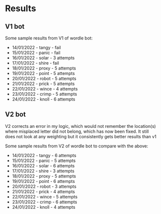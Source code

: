 # Results

## V1 bot

Some sample results from V1 of wordle bot:

  - 14/01/2022 - tangy - fail
  - 15/01/2022 - panic - fail
  - 16/01/2022 - solar - 3 attempts
  - 17/01/2022 - shire - fail
  - 18/01/2022 - proxy - 5 attempts
  - 19/01/2022 - point - 5 attempts
  - 20/01/2022 - robot - 5 attempts
  - 21/01/2022 - prick - 5 attempts
  - 22/01/2022 - wince - 4 attempts
  - 23/01/2022 - crimp - 5 attempts
  - 24/01/2022 - knoll - 6 attempts

## V2 bot

V2 corrects an error in my logic, which would not remember the location(s) where misplaced letter did not belong, which has now been fixed. It still does not look at any weighting but it consistently gets better results than v1

Some sample results from V2 of wordle bot to compare with the above:

  - 14/01/2022 - tangy - 6 attempts
  - 15/01/2022 - panic - 5 attempts
  - 16/01/2022 - solar - 6 attempts
  - 17/01/2022 - shire - 3 attempts
  - 18/01/2022 - proxy - 5 attempts
  - 19/01/2022 - point - 6 attempts
  - 20/01/2022 - robot - 3 attempts
  - 21/01/2022 - prick - 4 attempts
  - 22/01/2022 - wince - 5 attempts
  - 23/01/2022 - crimp - 6 attempts
  - 24/01/2022 - knoll - 4 attempts